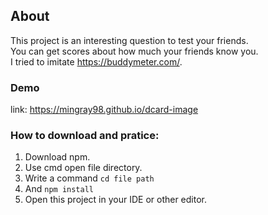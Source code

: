 ## About

This project is an interesting question to test your friends.  
You can get scores about how much your friends know you.  
I tried to imitate https://buddymeter.com/.  

### Demo 

link: https://mingray98.github.io/dcard-image

### How to download and pratice: 

1. Download npm.
2. Use cmd open file directory. 
3. Write a command  ```cd file path``` 
4. And ```npm install```
5. Open this project in your IDE or other editor.



